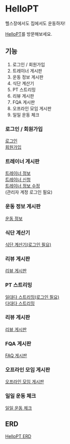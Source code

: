 # HelloPT
헬스장에서도 집에서도 운동하자!

[HelloPT](https://hellopt.info/hellopt)를 방문해보세요.

## 기능
1. 로그인 / 회원가입
2. 트레이너 게시판
3. 운동 정보 게시판
4. 식단 계산기
5. PT 스트리밍
6. 리뷰 게시판
7. FQA 게시판
8. 오프라인 모임 게시판
9. 일일 운동 체크

### 로그인 / 회원가입
[로그인](https://hellopt.info/hellopt/login)  
[회원가입](https://hellopt.info/hellopt/user/registrationform)

### 트레이너 게시판
[트레이너 정보](https://hellopt.info/hellopt/trainer)  
[트레이너 신청](https://hellopt.info/hellopt/audition)  
[트레이너 정보 수정](https://hellopt.info/hellopt/admin/traineradmin)  
(관리자 계정 로그인 필요)

### 운동 정보 게시판
[운동 정보](https://hellopt.info/hellopt/exerciseinfolist)

### 식단 계산기
[식단 계산기(로그인 필요)](https://hellopt.info/hellopt/meal)

### 리뷰 게시판
[리뷰 게시판](https://hellopt.info/hellopt/review)

### PT 스트리밍
[일대다 스트리밍(로그인 필요)](https://hellopt.info/hellopt/classlist)  
[다대다 스트리밍](https://hellopt.info/hellopt/multi)

### 리뷰 게시판
[리뷰 게시판](https://hellopt.info/hellopt/review)

### FQA 게시판
[FAQ 게시판](https://hellopt.info/hellopt/faq1)

### 오프라인 모임 게시판
[오프라인 모임 게시판](https://hellopt.info/hellopt/meeting)

### 일일 운동 체크
[일일 운동 체크](https://hellopt.info/hellopt/calender)

## ERD
[HelloPT ERD](/etc/Relational_1.png)



